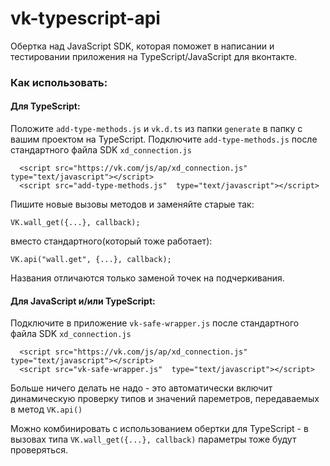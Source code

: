 # vk-typescript-api

Обертка над JavaScript SDK, которая поможет в написании и тестировании приложения на TypeScript/JavaScript для вконтакте.

### Как использовать: ###
#### Для TypeScript: ####
Положите `add-type-methods.js` и `vk.d.ts` из папки `generate` в папку с вашим проектом на TypeScript.
Подключите `add-type-methods.js` после стандартного файла SDK `xd_connection.js`
```
  <script src="https://vk.com/js/ap/xd_connection.js"  type="text/javascript"></script>
  <script src="add-type-methods.js"  type="text/javascript"></script>
```
Пишите новые вызовы методов и заменяйте старые так:
```
VK.wall_get({...}, callback);
```
вместо стандартного(который тоже работает):
```
VK.api("wall.get", {...}, callback);
```
Названия отличаются только заменой точек на подчеркивания.
#### Для JavaScript и/или TypeScript: ####
Подключите в приложение `vk-safe-wrapper.js` после стандартного файла SDK `xd_connection.js`
```
  <script src="https://vk.com/js/ap/xd_connection.js"  type="text/javascript"></script>
  <script src="vk-safe-wrapper.js"  type="text/javascript"></script>
```
Больше ничего делать не надо - это автоматически включит динамическую проверку типов и значений пареметров, передаваемых в метод `VK.api()`

Можно комбинировать с использованием обертки для TypeScript - в вызовах типа `VK.wall_get({...}, callback)` параметры тоже будут проверяться. 
